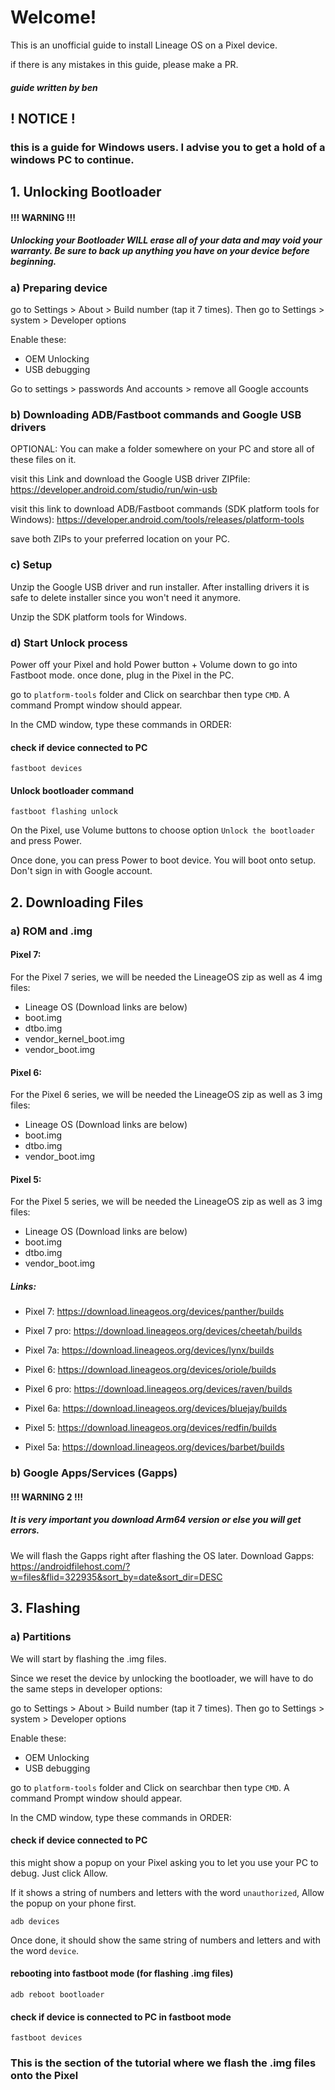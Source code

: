 # Welcome!
This is an unofficial guide to install Lineage OS on a Pixel device.

if there is any mistakes in this guide, please make a PR.
##### guide written by ben

## ! NOTICE !
### this is a guide for Windows users. I advise you to get a hold of a windows PC to continue.

## 1. Unlocking Bootloader

#### !!! WARNING !!!
##### Unlocking your Bootloader WILL erase all of your data and may void your warranty. Be sure to back up anything you have on your device before beginning.

### a) Preparing device

go to Settings > About > Build number (tap it 7 times).
Then go to Settings > system > Developer options 

Enable these:
- OEM Unlocking
- USB debugging

Go to settings > passwords And accounts > remove all Google accounts

### b) Downloading ADB/Fastboot commands and Google USB drivers

OPTIONAL: You can make a folder somewhere on your PC and store all of these files on it.

visit this Link and download the Google USB driver ZIPfile:
https://developer.android.com/studio/run/win-usb

visit this link to download ADB/Fastboot commands (SDK platform tools for Windows): 
https://developer.android.com/tools/releases/platform-tools

save both ZIPs to your preferred location on your PC.

### c) Setup

Unzip the Google USB driver and run installer. After installing drivers it is safe to delete installer since you won't need it anymore.

Unzip the SDK platform tools for Windows.

### d) Start Unlock process

Power off your Pixel and hold Power button + Volume down to go into Fastboot mode. once done, plug in the Pixel in the PC.

go to `platform-tools` folder and Click on searchbar then type `CMD`. A command Prompt window should appear.

In the CMD window, type these commands in ORDER:

#### check if device connected to PC
```
fastboot devices
```

#### Unlock bootloader command
```
fastboot flashing unlock
```

On the Pixel, use Volume buttons to choose option `Unlock the bootloader` and press Power.

Once done, you can press Power to boot device. You will boot onto setup. Don't sign in with Google account.

## 2. Downloading Files

### a) ROM and .img

#### Pixel 7:

For the Pixel 7 series, we will be needed the LineageOS zip as well as 4 img files:
- Lineage OS (Download links are below)
- boot.img
- dtbo.img
- vendor_kernel_boot.img
- vendor_boot.img

#### Pixel 6:

For the Pixel 6 series, we will be needed the LineageOS zip as well as 3 img files:
- Lineage OS (Download links are below)
- boot.img
- dtbo.img
- vendor_boot.img

#### Pixel 5:

For the Pixel 5 series, we will be needed the LineageOS zip as well as 3 img files:
- Lineage OS (Download links are below)
- boot.img
- dtbo.img
- vendor_boot.img

##### Links:

- Pixel 7: https://download.lineageos.org/devices/panther/builds
- Pixel 7 pro: https://download.lineageos.org/devices/cheetah/builds
- Pixel 7a: https://download.lineageos.org/devices/lynx/builds

- Pixel 6: https://download.lineageos.org/devices/oriole/builds
- Pixel 6 pro: https://download.lineageos.org/devices/raven/builds
- Pixel 6a: https://download.lineageos.org/devices/bluejay/builds

- Pixel 5: https://download.lineageos.org/devices/redfin/builds
- Pixel 5a: https://download.lineageos.org/devices/barbet/builds

### b) Google Apps/Services (Gapps)

#### !!! WARNING 2 !!!
##### It is very important you download Arm64 version or else you will get errors.

We will flash the Gapps right after flashing the OS later.
Download Gapps: https://androidfilehost.com/?w=files&flid=322935&sort_by=date&sort_dir=DESC

## 3. Flashing

### a) Partitions

We will start by flashing the .img files.

Since we reset the device by unlocking the bootloader, we will have to do the same steps in developer options:

go to Settings > About > Build number (tap it 7 times).
Then go to Settings > system > Developer options 

Enable these:
- OEM Unlocking
- USB debugging

go to `platform-tools` folder and Click on searchbar then type `CMD`. A command Prompt window should appear.

In the CMD window, type these commands in ORDER:

#### check if device connected to PC 
this might show a popup on your Pixel asking you to let you use your PC to debug. Just click Allow.

If it shows a string of numbers and letters with the word `unauthorized`, Allow the popup on your phone first.
```
adb devices
```
Once done, it should show the same string of numbers and letters and with the word `device`.

#### rebooting into fastboot mode (for flashing .img files)
```
adb reboot bootloader
```

#### check if device is connected to PC in fastboot mode
```
fastboot devices
```

### This is the section of the tutorial where we flash the .img files onto the Pixel


